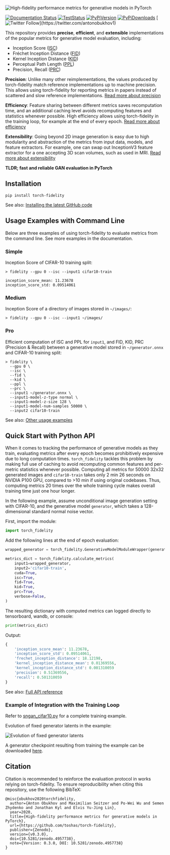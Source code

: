 ![High-fidelity performance metrics for generative models in PyTorch](doc/img/header.png)

[![Documentation Status](https://readthedocs.org/projects/torch-fidelity/badge/?version=latest)](https://torch-fidelity.readthedocs.io/en/latest/?badge=latest)
[![TestStatus](https://circleci.com/gh/toshas/torch-fidelity.svg?style=shield)](https://circleci.com/gh/toshas/torch-fidelity)
[![PyPiVersion](https://badge.fury.io/py/torch-fidelity.svg)](https://pypi.org/project/torch-fidelity/)
[![PyPiDownloads](https://pepy.tech/badge/torch-fidelity)](https://pepy.tech/project/torch-fidelity)
[![Twitter Follow](https://img.shields.io/twitter/follow/AntonObukhov1?style=social&label=Subscribe!)](https://twitter.com/antonobukhov1)

This repository provides **precise**, **efficient**, and **extensible** implementations of the popular metrics for 
generative model evaluation, including:
- Inception Score ([ISC](https://arxiv.org/pdf/1606.03498.pdf))
- Fréchet Inception Distance ([FID](https://arxiv.org/pdf/1706.08500.pdf))
- Kernel Inception Distance ([KID](https://arxiv.org/pdf/1801.01401.pdf))
- Perceptual Path Length ([PPL](https://arxiv.org/pdf/1812.04948.pdf))
- Precision, Recall ([PRC](https://arxiv.org/pdf/1904.06991.pdf))

**Precision**: Unlike many other reimplementations, the values produced by torch-fidelity match reference 
implementations up to machine precision. This allows using torch-fidelity for reporting metrics in papers instead of 
scattered and slow reference implementations. [Read more about precision](https://torch-fidelity.readthedocs.io/en/latest/precision.html) 

**Efficiency**: Feature sharing between different metrics saves recomputation time, and an additional caching 
level avoids recomputing features and statistics whenever possible. High efficiency allows using torch-fidelity in the 
training loop, for example at the end of every epoch. [Read more about efficiency](https://torch-fidelity.readthedocs.io/en/latest/miscellaneous.html)

**Extensibility**: Going beyond 2D image generation is easy due to high modularity and abstraction of the metrics from
input data, models, and feature extractors. For example, one can swap out InceptionV3 feature extractor for a one
accepting 3D scan volumes, such as used in MRI. [Read more about extensibility](https://torch-fidelity.readthedocs.io/en/latest/extensibility.html)

**TLDR; fast and reliable GAN evaluation in PyTorch**

## Installation

```shell script
pip install torch-fidelity
```

See also: [Installing the latest GitHub code](https://torch-fidelity.readthedocs.io/en/latest/installation.html#nightly-version) 

## Usage Examples with Command Line

Below are three examples of using torch-fidelity to evaluate metrics from the command line. See more examples in the 
documentation.

### Simple 

Inception Score of CIFAR-10 training split:
```shell script
> fidelity --gpu 0 --isc --input1 cifar10-train

inception_score_mean: 11.23678
inception_score_std: 0.09514061
```

### Medium 

Inception Score of a directory of images stored in `~/images/`:
```shell script
> fidelity --gpu 0 --isc --input1 ~/images/
```

### Pro

Efficient computation of ISC and PPL for `input1`, and FID, KID, PRC (Precision & Recall) between a generative model stored in 
`~/generator.onnx` and CIFAR-10 training split:
```shell script
> fidelity \
  --gpu 0 \
  --isc \
  --fid \
  --kid \
  --ppl \
  --prc \
  --input1 ~/generator.onnx \ 
  --input1-model-z-type normal \
  --input1-model-z-size 128 \
  --input1-model-num-samples 50000 \ 
  --input2 cifar10-train 
```

See also: [Other usage examples](https://torch-fidelity.readthedocs.io/en/latest/usage_cmd.html)

## Quick Start with Python API

When it comes to tracking the performance of generative models as they train, evaluating metrics after every epoch 
becomes prohibitively expensive due to long computation times. 
`torch_fidelity` tackles this problem by making full use 
of caching to avoid recomputing common features and per-metric statistics whenever possible. 
Computing all metrics for 50000 32x32 generated images and `cifar10-train` takes only 2 min 26 seconds on NVIDIA P100 
GPU, compared to >10 min if using original codebases. 
Thus, computing metrics 20 times over the whole training cycle makes overall training time just one hour longer.

In the following example, assume unconditional image generation setting with CIFAR-10, and the generative model 
`generator`, which takes a 128-dimensional standard normal noise vector.

First, import the module:

```python
import torch_fidelity
```

Add the following lines at the end of epoch evaluation:
```python
wrapped_generator = torch_fidelity.GenerativeModelModuleWrapper(generator, 128, 'normal', 0)

metrics_dict = torch_fidelity.calculate_metrics(
    input1=wrapped_generator, 
    input2='cifar10-train', 
    cuda=True, 
    isc=True, 
    fid=True, 
    kid=True, 
    prc=True, 
    verbose=False,
)
```

The resulting dictionary with computed metrics can logged directly to tensorboard, wandb, or console: 

```python
print(metrics_dict)
```

Output:

```python
{
    'inception_score_mean': 11.23678, 
    'inception_score_std': 0.09514061, 
    'frechet_inception_distance': 18.12198,
    'kernel_inception_distance_mean': 0.01369556, 
    'kernel_inception_distance_std': 0.001310059
    'precision': 0.51369556, 
    'recall': 0.501310059
}
```

See also: [Full API reference](https://torch-fidelity.readthedocs.io/en/latest/api.html)

### Example of Integration with the Training Loop

Refer to [sngan_cifar10.py](examples/sngan_cifar10.py) for a complete training example.

Evolution of fixed generator latents in the example:

![Evolution of fixed generator latents](doc/img/sngan-cifar10.gif)

A generator checkpoint resulting from training the example can be downloaded 
[here](https://github.com/toshas/torch-fidelity/releases/download/v0.2.0/example-sngan-cifar10-generator.pth). 

## Citation

Citation is recommended to reinforce the evaluation protocol in works relying on torch-fidelity. 
To ensure reproducibility when citing this repository, use the following BibTeX:

```
@misc{obukhov2020torchfidelity,
  author={Anton Obukhov and Maximilian Seitzer and Po-Wei Wu and Semen Zhydenko and Jonathan Kyl and Elvis Yu-Jing Lin},
  year=2020,
  title={High-fidelity performance metrics for generative models in PyTorch},
  url={https://github.com/toshas/torch-fidelity},
  publisher={Zenodo},
  version={v0.3.0},
  doi={10.5281/zenodo.4957738},
  note={Version: 0.3.0, DOI: 10.5281/zenodo.4957738}
}
```
